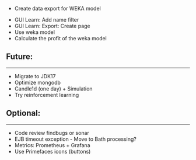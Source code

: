 + Create data export for WEKA model

- GUI Learn: Add name filter
- GUI Learn: Export: Create page
- Use weka model
- Calculate the profit of the weka model

## Future:
----------

- Migrate to JDK17
- Optimize mongodb
- Candle1d (one day) + Simulation
- Try reinforcement learning 

## Optional:
------------
- Code review findbugs or sonar
- EJB timeout exception - Move to Bath processing?
- Metrics: Prometheus + Grafana
- Use Primefaces icons (buttons)

